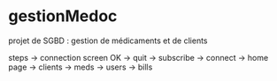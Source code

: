 # gestionMedoc
projet de SGBD : gestion de médicaments et de clients

steps
-> connection screen OK
    -> quit
    -> subscribe
    -> connect
-> home page
    -> clients
    -> meds
    -> users
    -> bills